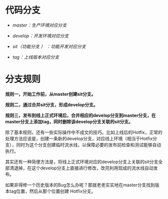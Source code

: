 # 代码分支

- *master：生产环境对应分支*

- *develop：开发环境对应分支*

- *sit（功能分支 ） ：功能开发对应分支*

- *tag：上线版本对应分支*

 

# 分支规则

**规则一，开始工作前，从master创建sit分支。**

**规则二，通过合并sit分支，形成develop分支。**

**规则三，发布到线上正式环境后，合并相应的develop分支到master分支，在master分支上添加tag，同时删除该develop分支关联的sit分支。**

 

除了基本规则，还有一些实际操作中不成文的技巧。比如上线后的Hotfix，正常的处理方法应该是，创建一条新的develop分支，对应线上环境（相当于Hotfix分支），同时为这个分支创建临时流水线，以保障必要的发布前检查和测试能够自动执行。

 

其实还有一种简便方法是，将线上正式环境对应的develop分支上关联的sit分支全部清退掉，在这个develop分支上直接进行修改，改完利用现成的流水线自动发布。

 

如果非得修一个历史版本的Bug怎么办呢？那就老老实实地在master分支找到版本tag位置，然后从那个位置创建 Hotfix分支。


